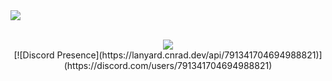 <img src="https://gpvc.arturio.dev/expressiongz">
<p align="center">
<br>
<img src="https://media.discordapp.net/attachments/1044764388546068510/1051935933836050482/Signature_4.png">
<br>
[![Discord Presence](https://lanyard.cnrad.dev/api/791341704694988821)](https://discord.com/users/791341704694988821)
